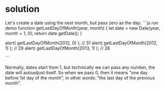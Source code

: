# solution

Let's create a date using the next month, but pass zero as the day: \`\`\`js run demo function getLastDayOfMonth\(year, month\) { let date = new Date\(year, month + 1, 0\); return date.getDate\(\); }

alert\( getLastDayOfMonth\(2012, 0\) \); // 31 alert\( getLastDayOfMonth\(2012, 1\) \); // 29 alert\( getLastDayOfMonth\(2013, 1\) \); // 28

\`\`\`

Normally, dates start from 1, but technically we can pass any number, the date will autoadjust itself. So when we pass 0, then it means "one day before 1st day of the month", in other words: "the last day of the previous month".

